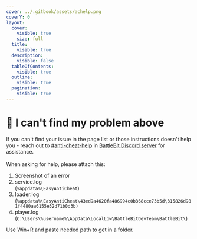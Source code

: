 ```yaml
---
cover: ../.gitbook/assets/achelp.png
coverY: 0
layout:
  cover:
    visible: true
    size: full
  title:
    visible: true
  description:
    visible: false
  tableOfContents:
    visible: true
  outline:
    visible: true
  pagination:
    visible: true
---
```


# 🤨 I can't find my problem above

If you can't find your issue in the page list or those instructions doesn't help you - reach out to [#anti-cheat-help](https://discord.com/channels/303681520202285057/1023557300214050968) in [BattleBit Discord server](https://discord.com/battlebit) for assistance.\
\
When asking for help, please attach this:

1. Screenshot of an error
2. service.log\
   (`%appdata%\EasyAntiCheat`)
3. loader.log (`%appdata%\EasyAntiCheat\43ed9a4620fa486994c0b368cce73b5d\315826d981f4480aa6155e32d71b0d3b)`
4. player.log\
   (`C:\Users\%username%\AppData\LocalLow\BattleBitDevTeam\BattleBit\`)

Use Win+R and paste needed path to get in a folder.
